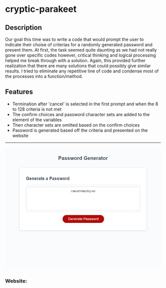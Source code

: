 # **cryptic-parakeet**

## **Description**
Our goal this time was to write a code that would prompt the user to indicate their choise of criterias for a randomly generated password and present them.
At first, the task seemed quite daunting as we had not really gone over specific codes however, critical thinking and logical processing helped me break through with a solution. Again, this provided further realization that there are many solutions that could possibly give similar results.
I tried to eliminate any repetitive line of code and condense most of the processes into a function/method.

## **Features**
- Termination after 'cancel' is selected in the first prompt and when the 8 to 128 criteria is not met
- The confirm choices and password character sets are added to the element of the variables
- Then character sets are omitted based on the confirm choices
- Password is generated based off the criteria and presented on the website

---
![Screenshot of the website at work](./assets/images/password-generate.png)

### Website: 
